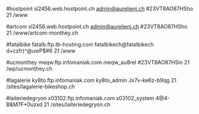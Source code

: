 #hostpoint
sl2456.web.hostpoint.ch
admin@aurelienj.ch
#23VT8AO87HSho
21
/www

#artcom
sl2456.web.hostpoint.ch
admin@aurelienj.ch
#23VT8AO87HSho
21
/www/artcom-monthey.ch

#fatalbike
fatalb.ftp.tb-hosting.com
fatalbikech@fatalbikech
d+czfr)^@uwP$#6
21
/www

#ucmonthey
meqw.ftp.infomaniak.com
meqw_au8rel
#23VT8AO87HSin
21
/wp/ucmonthey.ch

#lagalerie
ky8to.ftp.infomaniak.com
ky8to_admin
Jx7v-ke6z-b9qg
21
/sites/lagalerie-bikeshop.ch

#laiteriedegryon
x03102.ftp.infomaniak.com
x03102_system
4@4-B&M7F*0uzxd
21
/sites/laiteriedegryon.ch